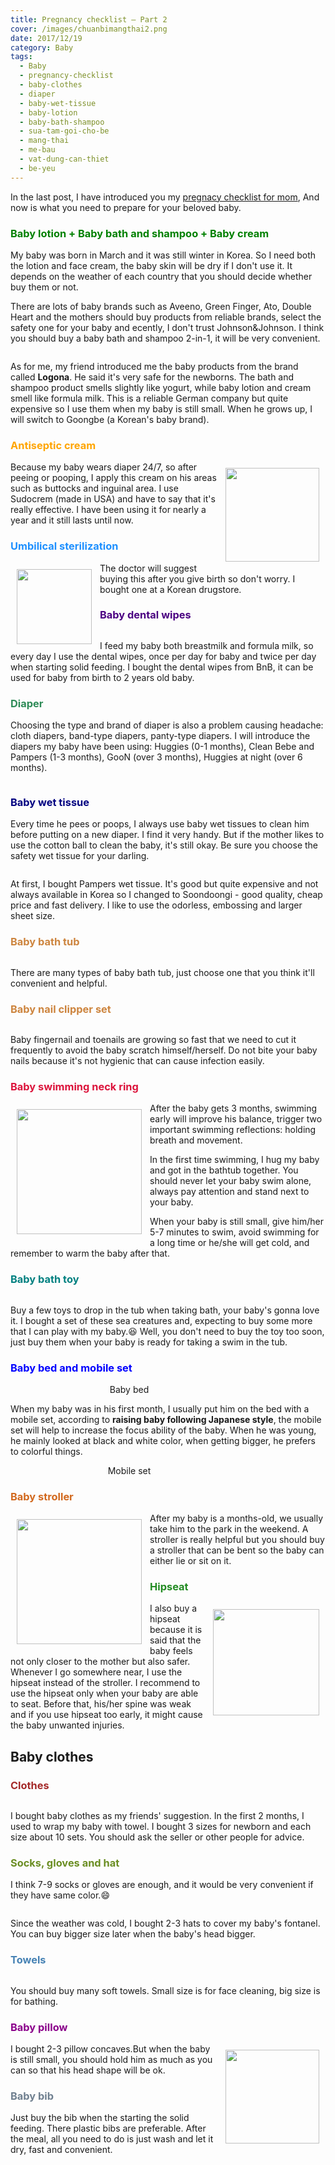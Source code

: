 ```yaml
---
title: Pregnancy checklist – Part 2
cover: /images/chuanbimangthai2.png
date: 2017/12/19
category: Baby
tags:
  - Baby
  - pregnancy-checklist
  - baby-clothes
  - diaper
  - baby-wet-tissue
  - baby-lotion
  - baby-bath-shampoo
  - sua-tam-goi-cho-be
  - mang-thai
  - me-bau
  - vat-dung-can-thiet
  - be-yeu
---
```


In the last post, I have introduced you my <a href="http://aquabubu.com/blog/baby/Pregnancy-checklist-Part-1/" target="_blank">pregnacy checklist for mom</a>, And now is what you need to prepare for your beloved baby.

### <span style="color:green"> Baby lotion + Baby bath and shampoo + Baby cream </span>

My baby was born in March and it was still winter in Korea. So I need both the lotion and face cream, the baby skin will be dry if I don't use it. It depends on the weather of each country that you should decide whether buy them or not. 

There are lots of baby brands such as Aveeno, Green Finger, Ato, Double Heart and the mothers should buy products from reliable brands, select the safety one for your baby and ecently, I don't trust Johnson&Johnson. I think you should buy a baby bath and shampoo 2-in-1, it will be very convenient.

<figure style="width: 300px" class="align-center">
  <img src="./a10.png" alt="">
  <figcaption></figcaption>
</figure>

As for me, my friend introduced me the baby products from the brand called **Logona**. He said it's very safe for the newborns. The bath and shampoo product smells slightly like yogurt, while baby lotion and cream smell like formula milk. This is a reliable German company but quite expensive so I use them when my baby is still small. When he grows up, I will switch to Goongbe (a Korean's baby brand).


### <span style="color:orange"> Antiseptic cream </span>

<img align="right" style="width:150px; padding: 10px" src="./a6.png"> Because my baby wears diaper 24/7, so after peeing or pooping, I apply this cream on his areas such as buttocks and inguinal area. I use Sudocrem (made in USA) and have to say that it's really effective. I have been using it for nearly a year and it still lasts until now.


### <span style="color:dodgerblue"> Umbilical sterilization </span>

<img align="left" style="width:120px; padding: 10px" src="./a5.png"> The doctor will suggest buying this after you give birth so don't worry. I bought one at a Korean drugstore.


### <span style="color:indigo"> Baby dental wipes </span>

<figure style="width: 200px" class="align-center">
  <img src="./a4.png" alt="">
  <figcaption></figcaption>
</figure>

I feed my baby both breastmilk and formula milk, so every day I use the dental wipes, once per day for baby and twice per day when starting solid feeding. I bought the dental wipes from BnB, it can be used for baby from birth to 2 years old baby.


### <span style="color:seagreen"> Diaper </span>

Choosing the type and brand of diaper is also a problem causing headache: cloth diapers, band-type diapers, panty-type diapers. I will introduce the diapers my baby have been using: Huggies (0-1 months), Clean Bebe and Pampers (1-3 months), GooN (over 3 months), Huggies at night (over 6 months).


<figure style="width: 550px" class="align-center">
  <img src="./diaper.png" alt="">
  <figcaption></figcaption>
</figure>

### <span style="color:navy"> Baby wet tissue </span>

Every time he pees or poops, I always use baby wet tissues to clean him before putting on a new diaper. I find it very handy. But if the mother likes to use the cotton ball to clean the baby, it's still okay. Be sure you choose the safety wet tissue for your darling.

<figure style="width: 500px" class="align-center">
  <img src="./wettissue.png" alt="">
  <figcaption></figcaption>
</figure>

At first, I bought Pampers wet tissue. It's good but quite expensive and not always available in Korea so I changed to Soondoongi - good quality, cheap price and fast delivery. I like to use the odorless, embossing and larger sheet size.


### <span style="color:peru"> Baby bath tub </span>

<figure style="width: 200px" class="align-center">
  <img src="./bathtub.png" alt="">
  <figcaption></figcaption>
</figure>

There are many types of baby bath tub, just choose one that you think it'll convenient and helpful.


### <span style="color:peru"> Baby nail clipper set </span>

<figure style="width: 350px" class="align-center">
  <img src="./babynail.png" alt="">
  <figcaption></figcaption>
</figure>

Baby fingernail and toenails are growing so fast that we need to cut it frequently to avoid the baby scratch himself/herself. Do not bite your baby nails because it's not hygienic that can cause infection easily.


### <span style="color:crimson"> Baby swimming neck ring </span>

<img align="left" style="width:200px; padding: 10px" src="./phao.png"> After the baby gets 3 months, swimming early will improve his balance, trigger two important swimming reflections: holding breath and movement. 

In the first time swimming, I hug my baby and got in the bathtub together. You should never let your baby swim alone, always pay attention and stand next to your baby. 

When your baby is still small, give him/her 5-7 minutes to swim, avoid swimming for a long time or he/she will get cold, and remember to warm the baby after that.

### <span style="color:teal"> Baby bath toy </span>

<figure style="width: 300px" class="align-center">
  <img src="./bathtoy.png" alt="">
  <figcaption></figcaption>
</figure>

Buy a few toys to drop in the tub when taking bath, your baby's gonna love it. I bought a set of these sea creatures and, expecting to buy some more that I can play with my baby.:laughing: Well, you don't need to buy the toy too soon, just buy them when your baby is ready for taking a swim in the tub.

### <span style="color:blue"> Baby bed and mobile set </span>

<figure style="width: 300px" class="align-center">
  <img src="./babybed.png" alt="">
  <figcaption style="font: arial" align="center"> Baby bed </figcaption>
</figure>

When my baby was in his first month, I usually put him on the bed with a mobile set, according to **raising baby following Japanese style**, the mobile set will help to increase the focus ability of the baby. When he was young, he mainly looked at black and white color, when getting bigger, he prefers to colorful things. 


<figure style="width: 300px" class="align-center">
  <img src="./mobile.png" alt="">
  <figcaption style="font: arial" align="center"> Mobile set </figcaption>
</figure>

### <span style="color:chocolate"> Baby stroller </span> 

<img align="left" style="width:200px; padding: 10px" src="./babystroller.png"> After my baby is a months-old, we usually take him to the park in the weekend. A stroller is really helpful but you should buy a stroller that can be bent so the baby can either lie or sit on it.


### <span style="color:forestgreen"> Hipseat </span>

<img align="right" style="width:170px; padding: 10px" src="./hipseat.png"> I also buy a hipseat because it is said that the baby feels not only closer to the mother but also safer. Whenever I go somewhere near, I use the hipseat instead of the stroller. I recommend to use the hipseat only when your baby are able to seat. Before that, his/her spine was weak and if you use hipseat too early, it might cause the baby unwanted injuries.


## Baby clothes

### <span style="color:brown"> Clothes </span>

<figure style="width: 550px" class="align-center">
  <img src="./quanaososinh.png" alt="">
  <figcaption></figcaption>
</figure>

I bought baby clothes as my friends' suggestion. In the first 2 months, I used to wrap my baby with towel. I bought 3 sizes for newborn and each size about 10 sets. You should ask the seller or other people for advice. 

### <span style="color:olivedrab"> Socks, gloves and hat </span>

I think 7-9 socks or gloves are enough, and it would be very convenient if they have same color.:smile:

<figure style="width: 300px" class="align-center">
  <img src="./sockforinfant.png" alt="">
  <figcaption></figcaption>
</figure>

Since the weather was cold, I bought 2-3 hats to cover my baby's fontanel. You can buy bigger size later when the baby's head bigger.

### <span style="color:steelblue"> Towels </span>

<figure style="width: 350px" class="align-center">
  <img src="./khan.png" alt="">
  <figcaption></figcaption>
</figure>

You should buy many soft towels. Small size is for face cleaning, big size is for bathing.

### <span style="color:darkmagenta"> Baby pillow </span>

<img align="right" style="width:150px; padding: 10px" src="./goilom.png"> I bought 2-3 pillow concaves.But when the baby is still small, you should hold him as much as you can so that his head shape will be ok.


### <span style="color:slategray"> Baby bib </span>

Just buy the bib when the starting the solid feeding. There plastic bibs are preferable. After the meal, all you need to do is just wash and let it dry, fast and convenient.

<figure style="width: 350px" class="align-center">
  <img src="./yem.png" alt="">
  <figcaption></figcaption>
</figure>